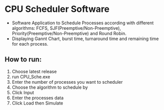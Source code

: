 # CPU Scheduler Software
- Software Application to Schedule Processes according with different algorithms: FCFS, SJF(Preemptive/Non-Preemptive), Priority(Preemptive/Non-Preemptive) and Round Robin.
- Displaying Gannt Chart, burst time, turnaround time and remaining time for each process.

## How to run:
1. Choose latest release
2. run CPU_Sche.exe
3. Enter the number of processes you want to scheduler
4. Choose the algorithm to schedule by
5. Click Input
6. Enter the processes data
7. Click Load then Simulate
